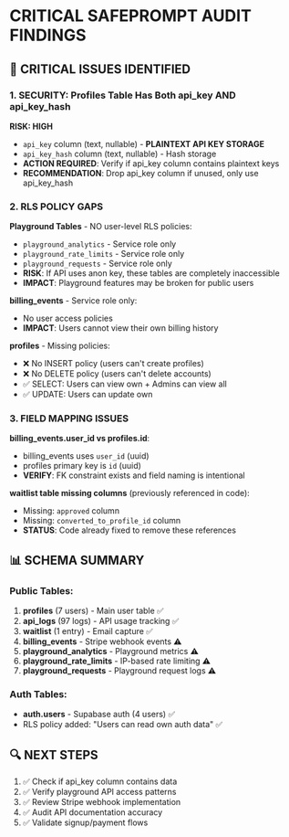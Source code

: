 # CRITICAL SAFEPROMPT AUDIT FINDINGS

## 🚨 CRITICAL ISSUES IDENTIFIED

### 1. SECURITY: Profiles Table Has Both api_key AND api_key_hash
**RISK: HIGH**
- `api_key` column (text, nullable) - **PLAINTEXT API KEY STORAGE**
- `api_key_hash` column (text, nullable) - Hash storage
- **ACTION REQUIRED**: Verify if api_key column contains plaintext keys
- **RECOMMENDATION**: Drop api_key column if unused, only use api_key_hash

### 2. RLS POLICY GAPS
**Playground Tables** - NO user-level RLS policies:
- `playground_analytics` - Service role only
- `playground_rate_limits` - Service role only  
- `playground_requests` - Service role only
- **RISK**: If API uses anon key, these tables are completely inaccessible
- **IMPACT**: Playground features may be broken for public users

**billing_events** - Service role only:
- No user access policies
- **IMPACT**: Users cannot view their own billing history

**profiles** - Missing policies:
- ❌ No INSERT policy (users can't create profiles)
- ❌ No DELETE policy (users can't delete accounts)
- ✅ SELECT: Users can view own + Admins can view all
- ✅ UPDATE: Users can update own

### 3. FIELD MAPPING ISSUES

**billing_events.user_id vs profiles.id**:
- billing_events uses `user_id` (uuid)
- profiles primary key is `id` (uuid)
- **VERIFY**: FK constraint exists and field naming is intentional

**waitlist table missing columns** (previously referenced in code):
- Missing: `approved` column
- Missing: `converted_to_profile_id` column
- **STATUS**: Code already fixed to remove these references

## 📊 SCHEMA SUMMARY

### Public Tables:
1. **profiles** (7 users) - Main user table ✅
2. **api_logs** (97 logs) - API usage tracking ✅
3. **waitlist** (1 entry) - Email capture ✅
4. **billing_events** - Stripe webhook events ⚠️
5. **playground_analytics** - Playground metrics ⚠️
6. **playground_rate_limits** - IP-based rate limiting ⚠️
7. **playground_requests** - Playground request logs ⚠️

### Auth Tables:
- **auth.users** - Supabase auth (4 users) ✅
- RLS policy added: "Users can read own auth data" ✅

## 🔍 NEXT STEPS

1. ✅ Check if api_key column contains data
2. ✅ Verify playground API access patterns
3. ✅ Review Stripe webhook implementation
4. ✅ Audit API documentation accuracy
5. ✅ Validate signup/payment flows
